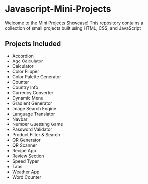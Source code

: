 # Javascript-Mini-Projects

Welcome to the Mini Projects Showcase! This repository contains a collection of small projects built using HTML, CSS, and JavaScript

## Projects Included

- Accordion
- Age Calculator
- Calculator
- Color Flipper
- Color Palette Generator
- Counter
- Country Info
- Currency Converter
- Dynamic Menu
- Gradient Generator
- Image Search Engine
- Language Translator
- Navbar
- Number Guessing Game
- Password Validator
- Product Filter & Search
- QR Generator
- QR Scanner
- Recipe App
- Review Section
- Speed Typer
- Tabs
- Weather App
- Word Counter
